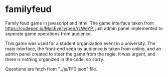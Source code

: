 # familyfeud
Family feud game in javascript and html. The game interface taken from https://codepen.io/MacEvelly/pen/rLWeYP, just admin panel implemented to seperate game operations from audience.


This game was used for a student organization event in a university. The main interface, the front-end seen by audience is taken from online, and an admin panel created to steer the game from the regie. It was urgent, and there is nothing organized in the code, so sorry.

Questions are fetch from "../js/FF3.json" file.
